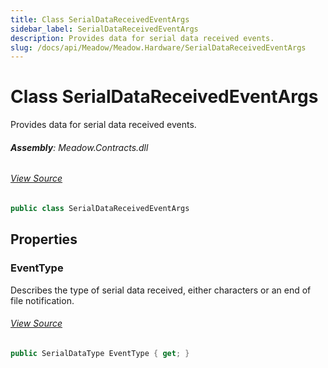 ```yaml
---
title: Class SerialDataReceivedEventArgs
sidebar_label: SerialDataReceivedEventArgs
description: Provides data for serial data received events.
slug: /docs/api/Meadow/Meadow.Hardware/SerialDataReceivedEventArgs
---
```

# Class SerialDataReceivedEventArgs
Provides data for serial data received events.

###### **Assembly**: Meadow.Contracts.dll
###### [View Source](https://github.com/WildernessLabs/Meadow.Contracts.git/blob/develop/Source/Meadow.Contracts/Hardware/SerialDataReceivedEventArgs.cs#L6)
```csharp title="Declaration"
public class SerialDataReceivedEventArgs
```
## Properties
### EventType
Describes the type of serial data received, either characters or an end 
of file notification.
###### [View Source](https://github.com/WildernessLabs/Meadow.Contracts.git/blob/develop/Source/Meadow.Contracts/Hardware/SerialDataReceivedEventArgs.cs#L21)
```csharp title="Declaration"
public SerialDataType EventType { get; }
```
